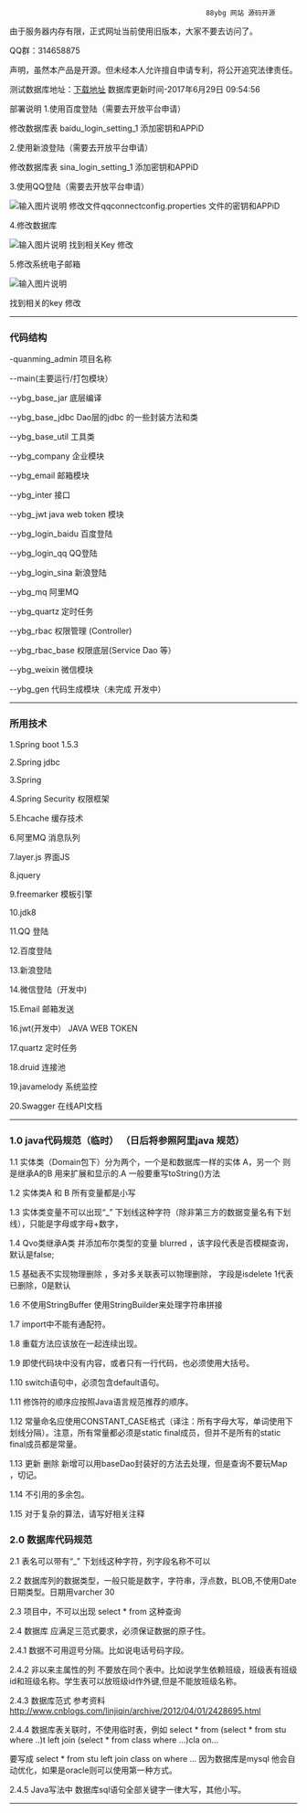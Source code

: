                                                     88ybg 网站 源码开源
由于服务器内存有限，正式网址当前使用旧版本，大家不要去访问了。

QQ群：314658875


 声明，虽然本产品是开源。但未经本人允许擅自申请专利，将公开追究法律责任。

测试数据库地址：[下载地址](https://share.weiyun.com/0ee7e5d96563534816eabbee7cd5491e) 数据库更新时间-2017年6月29日 09:54:56



 部署说明
1.使用百度登陆（需要去开放平台申请）

修改数据库表  baidu_login_setting_1 添加密钥和APPiD

2.使用新浪登陆（需要去开放平台申请）

修改数据库表  sina_login_setting_1 添加密钥和APPiD

3.使用QQ登陆（需要去开放平台申请）

![输入图片说明](https://git.oschina.net/uploads/images/2017/0623/073508_015b8d87_880593.png "在这里输入图片标题")
修改文件qqconnectconfig.properties 文件的密钥和APPiD

4.修改数据库 

![输入图片说明](https://git.oschina.net/uploads/images/2017/0623/073710_0c65d7f3_880593.png "在这里输入图片标题")
找到相关Key 修改

5.修改系统电子邮箱

![输入图片说明](https://git.oschina.net/uploads/images/2017/0623/073752_c3f8a5b8_880593.png "在这里输入图片标题")

找到相关的key 修改


-------------------------------------------------------------------------------------------------------------
### 代码结构






 -quanming_admin 项目名称

 --main(主要运行/打包模块）

 --ybg_base_jar 底层编译
 
 --ybg_base_jdbc Dao层的jdbc 的一些封装方法和类
 
 --ybg_base_util 工具类
 
 --ybg_company 企业模块

 --ybg_email 邮箱模块
 
 --ybg_inter 接口

 --ybg_jwt   java web token 模块
 
 --ybg_login_baidu 百度登陆

 --ybg_login_qq QQ登陆
 
 --ybg_login_sina 新浪登陆

 --ybg_mq 阿里MQ
 
 --ybg_quartz 定时任务
 
 --ybg_rbac 权限管理 (Controller)
 
 --ybg_rbac_base 权限底层(Service Dao 等）
 
 --ybg_weixin 微信模块
 
 --ybg_gen 代码生成模块（未完成 开发中）

-----------------------------------------------------------------------------------------------------------------

### 所用技术

1.Spring boot 1.5.3

2.Spring jdbc

3.Spring 

4.Spring Security 权限框架

5.Ehcache 缓存技术

6.阿里MQ 消息队列

7.layer.js 界面JS

8.jquery 

9.freemarker 模板引擎

10.jdk8

11.QQ 登陆

12.百度登陆

13.新浪登陆

14.微信登陆（开发中)

15.Email 邮箱发送

16.jwt(开发中） JAVA WEB TOKEN

17.quartz 定时任务

18.druid 连接池

19.javamelody 系统监控

20.Swagger 在线API文档


------------------------------------------------------------------------------------------------------------------

###  **1.0 java代码规范（临时）** （日后将参照阿里java 规范）


1.1 实体类（Domain包下）分为两个，一个是和数据库一样的实体 A，另一个 则是继承A的B  用来扩展和显示的.A 一般要重写toString()方法

1.2 实体类A 和 B 所有变量都是小写

1.3 实体类变量不可以出现“_”  下划线这种字符（除非第三方的数据变量名有下划线），只能是字母或字母+数字，

1.4 Qvo类继承A类 并添加布尔类型的变量 blurred ，该字段代表是否模糊查询，默认是false;

1.5 基础表不实现物理删除 ，多对多关联表可以物理删除， 字段是isdelete 1代表已删除，0是默认 

1.6 不使用StringBuffer 使用StringBuilder来处理字符串拼接

1.7 import中不能有通配符。

1.8 重载方法应该放在一起连续出现。

1.9 即使代码块中没有内容，或者只有一行代码，也必须使用大括号。

1.10 switch语句中，必须包含default语句。

1.11 修饰符的顺序应按照Java语言规范推荐的顺序。

1.12 常量命名应使用CONSTANT_CASE格式（译注：所有字母大写，单词使用下划线分隔）。注意，所有常量都必须是static final成员，但并不是所有的static final成员都是常量。

1.13 更新 删除 新增可以用baseDao封装好的方法去处理，但是查询不要玩Map ，切记。

1.14 不引用的多余包。

1.15 对于复杂的算法，请写好相关注释


###  **2.0 数据库代码规范** 


2.1 表名可以带有“_” 下划线这种字符，列字段名称不可以

2.2 数据库列的数据类型，一般只能是数字，字符串，浮点数，BLOB,不使用Date日期类型。日期用varcher 30

2.3 项目中，不可以出现 select   * from 这种查询

2.4 数据库 应满足三范式要求，必须保证数据的原子性。

2.4.1 数据不可用逗号分隔。比如说电话号码字段。

2.4.2 非以来主属性的列 不要放在同个表中。比如说学生依赖班级，班级表有班级id和班级名称。学生表可以放班级id作外键,但是不能放班级名称。

2.4.3 数据库范式  参考资料 http://www.cnblogs.com/linjiqin/archive/2012/04/01/2428695.html

2.4.4 数据库表关联时，不使用临时表，例如 select * from (select * from stu where ..)t left join (select * from class where  ...)cla on...

要写成 select * from stu left   join class  on  where ... 因为数据库是mysql 他会自动优化，如果是oracle则可以使用第一种方式。

2.4.5 Java写法中 数据库sql语句全部关键字一律大写，其他小写。

----------------------------------------------------------------------------------------------------------------

